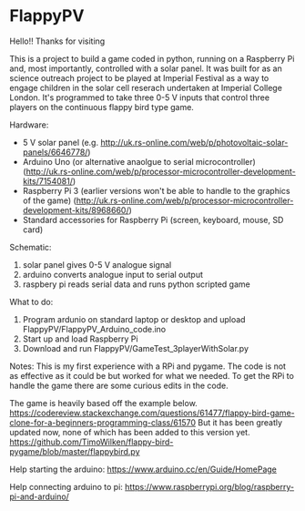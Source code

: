 # FlappyPV

Hello!! Thanks for visiting

This is a project to build a game coded in python, running on a Raspberry Pi and, most importantly, controlled with a solar panel. It was built for as an science outreach project to be played at Imperial Festival as a way to engage children in the solar cell reserach undertaken at Imperial College London. It's programmed to take three 0-5 V inputs that control three players on the continuous flappy bird type game. 

Hardware:
  - 5 V solar panel (e.g. http://uk.rs-online.com/web/p/photovoltaic-solar-panels/6646778/)
  - Arduino Uno (or alternative anaolgue to serial microcontroller) (http://uk.rs-online.com/web/p/processor-microcontroller-development-kits/7154081/)
  - Raspberry Pi 3 (earlier versions won't be able to handle to the graphics of the game) (http://uk.rs-online.com/web/p/processor-microcontroller-development-kits/8968660/)
  - Standard accessories for Raspberry Pi (screen, keyboard, mouse, SD card)
  
Schematic:
 1. solar panel gives 0-5 V analogue signal
 2. arduino converts analogue input to serial output
 3. raspbery pi reads serial data and runs python scripted game

What to do:
  1. Program ardunio on standard laptop or desktop and upload FlappyPV/FlappyPV_Arduino_code.ino 
  2. Start up and load Raspberry Pi
  3. Download and run FlappyPV/GameTest_3playerWithSolar.py
  
Notes:
This is my first experience with a RPi and pygame. The code is not as effective as it could be but worked for what we needed.
To get the RPi to handle the game there are some curious edits in the code.

The game is heavily based off the example below.
https://codereview.stackexchange.com/questions/61477/flappy-bird-game-clone-for-a-beginners-programming-class/61570
But it has been greatly updated now, none of which has been added to this version yet.
https://github.com/TimoWilken/flappy-bird-pygame/blob/master/flappybird.py

Help starting the arduino:
https://www.arduino.cc/en/Guide/HomePage

Help connecting arduino to pi:
https://www.raspberrypi.org/blog/raspberry-pi-and-arduino/
 
 
